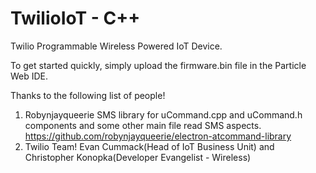# TwilioIoT - C++
Twilio Programmable Wireless Powered IoT Device. 

To get started quickly, simply upload the firmware.bin file in the Particle Web IDE.

Thanks to the following list of people!
1) Robynjayqueerie SMS library for uCommand.cpp and uCommand.h components and some other main file read SMS aspects. https://github.com/robynjayqueerie/electron-atcommand-library
2) Twilio Team! Evan Cummack(Head of IoT Business Unit) and Christopher Konopka(Developer Evangelist - Wireless)

